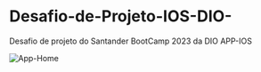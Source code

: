 # Desafio-de-Projeto-IOS-DIO-
Desafio de projeto do Santander BootCamp 2023 da DIO APP-IOS

![App-Home](https://github.com/Kaleniuk/Desafio-de-Projeto-IOS-DIO/blob/main/APP-Crypto.png)
